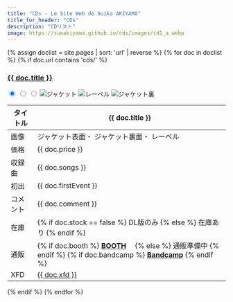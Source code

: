 ```yaml
---
title: "CDs - Le Site Web de Suika AKIYAMA"
title_for_header: "CDs"
description: "CDリスト"
image: https://sueakiyama.github.io/cds/images/cd1_a.webp
---
```

<div>
{% assign doclist = site.pages | sort: 'url' | reverse %}
  {% for doc in doclist %}
    {% if doc.url contains 'cds/' %}
      <style>
        @media screen and (min-width:450px){
          #{{ doc.name | remove: '.md' }}_jacket_b:checked ~ img.cds-first-image {
            width:0%;
            transition: all 1s;
            position: absolute;
          }
          #{{ doc.name | remove: '.md' }}_jacket_c:checked ~ img.cds-first-image {
            width:0%;
            transition: all 1s;
            position: absolute;
          }
          #{{ doc.name | remove: '.md' }}_jacket_c:checked ~ .cds-third-image {
            width:0%;
            transition: all 1s;
            position: absolute;
            transition-delay: 0.5s;
          }
          #{{ doc.name | remove: '.md' }}_jacket_c:checked ~ .cds-second-image {
            transform: rotate(720deg);
            transition: all 1.5s;
            transition-delay: 1s;
          }
        }
        @media screen and (max-width:450px){
          #{{ doc.name | remove: '.md' }}_jacket_b:checked ~ img.cds-first-image {
            opacity: 0;
            transition: all 1s;
            position: absolute;
          }
          #{{ doc.name | remove: '.md' }}_jacket_c:checked ~ img.cds-first-image {
            opacity: 0;
            transition: all 1s;
            position: absolute;
          }
          #{{ doc.name | remove: '.md' }}_jacket_c:checked ~ .cds-third-image {
            opacity: 0;
            transition: all 1s;
            position: absolute;
            transition-delay: 0.5s;
          }
          #{{ doc.name | remove: '.md' }}_jacket_c:checked ~ .cds-second-image {
            transform: rotate(720deg);
            transition: all 1.5s;
            transition-delay: 1s;
          }
        }
      </style>
      <a href="{{ doc.url | remove: '.html' }}"><h3 id="{{ doc.title }}">{{ doc.title }}</h3></a>
      <div class="song-block">
        <div class="cds-float-left">
          <input type="radio" name="{{ doc.name | remove: '.md' }}_select" id="{{ doc.name | remove: '.md' }}_jacket_a" class="non" checked>
          <input type="radio" name="{{ doc.name | remove: '.md' }}_select" id="{{ doc.name | remove: '.md' }}_jacket_b" class="non">
          <input type="radio" name="{{ doc.name | remove: '.md' }}_select" id="{{ doc.name | remove: '.md' }}_jacket_c" class="non">
          <img src="https://sueakiyama.github.io/cds/images/{{ doc.name | remove: '.md' }}_a.webp" alt="ジャケット" class="cds-first-image cds-images">
          <img src="https://sueakiyama.github.io/cds/images/{{ doc.name | remove: '.md' }}_c.webp" alt="レーベル" class="cds-second-image cds-images">
          <img src="https://sueakiyama.github.io/cds/images/{{ doc.name | remove: '.md' }}_b.webp" alt="ジャケット裏" class="cds-third-image cds-images">
        </div>
        <table class="cds-float-right">
          <thead>
            <tr>
              <th>タイトル</th>
              <th>{{ doc.title }}</th>
            </tr>
          </thead>
          <tbody>
            <tr>
              <td>画像</td>
              <td>
                <label for="{{ doc.name | remove: '.md' }}_jacket_a"><a>ジャケット表面</a></label>・
                <label for="{{ doc.name | remove: '.md' }}_jacket_b"><a>ジャケット裏面</a></label>・
                <label for="{{ doc.name | remove: '.md' }}_jacket_c"><a>レーベル</a></label>
              </td>
            </tr>
            <tr>
              <td>価格</td>
              <td>{{ doc.price }}</td>
            </tr>
            <tr>
              <td>収録曲</td>
              <td>{{ doc.songs }}</td>
            </tr>
            <tr>
              <td>初出</td>
              <td>{{ doc.firstEvent }}</td>
            </tr>
            <tr>
              <td>コメント</td>
              <td>{{ doc.comment }}</td>
            </tr>
            <tr>
              <td>在庫</td>
              <td>
                {% if doc.stock == false %}
                DL版のみ
                {% else %}
                在庫あり
                {% endif %}
              </td>
            </tr>
            <tr>
              <td>通販</td>
              <td>
                {% if doc.booth %}
                <a href="https://sueakiyama.ooth.pm/items/{{% doc.booth %}}" target="_blank"><b>BOOTH</b></a>　
                {% else %}
                通販準備中
                {% endif %}
                {% if doc.bandcamp %}
                <a href="{{% doc.bandcamp %}}" target="_blank"><b>Bandcamp</b></a>
                {% endif %}
              </td>
            </tr>
            <tr>
              <td>XFD</td>
              <td><a href="https://nico.ms/{{ doc.xfd }}" target="_blank">{{ doc.xfd }}</a></td>
            </tr>
          </tbody>
        </table>
      </div>
    {% endif %}
  {% endfor %}
</div>
